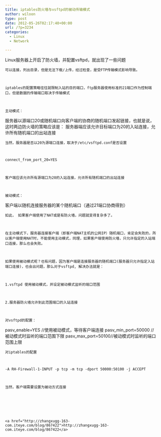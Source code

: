 ```yaml
---
title: iptables防火墙与vsftpd的被动传输模式
author: wiloon
type: post
date: 2012-05-26T02:17:40+00:00
url: /?p=3234
categories:
  - Linux
  - Network

---
```


  Linux服务器上开启了防火墙，并配置vsftpd，就出现了一些问题


<div id="blog_content">
  
    可以连接，列出目录，但是无法下载/上传，经过检查，是受FTP传输模式影响导致。
  
  
  
    iptables的配置策略往往就限制入站的目的端口，ftp服务器使用标准的21端口作为控制端口，但是数据的传输端口取决于传输模式
  
  
  
    主动模式：
 服务器以源端口20或随机端口向客户端的协商的随机端口发起链接，也就是说，这时两边防火墙的策略应该是：
 服务器端应该允许目标端口为20的入站连接，允许所有随机端口的出站连接
  
  
  
    当然，服务器是否以20为源端口连接，取决于/etc/vsftpd.conf是否设置
  
  
  
    connect_from_port_20=YES
  
  
  
    客户端应该允许所有源端口为20的入站连接，允许所有随机端口的出站连接
  
  
  
    被动模式：
 客户端以随机连接服务器的某个随机端口（通过21端口协商得到）
  
  
  
    如此， 如果客户端使用了NAT或是有防火墙，问题就变得复杂多了。
  
  
  
    在主动模式下，服务器连接客户端（即客户端NAT主机的公网IP）随机端口，肯定会失败的，所以客户端使用NAT时，不能使用主动模式，同理，如果客户端使用防火墙，只允许指定的入站端口连接，那么也会失败。
  
  
  
    如果使用被动模式呢？也有问题，因为客户端是连接服务器的随机端口(服务器只允许指定入站端口连接)，也会出问题，那么对于vsftpd, 解决办法就是：
  
  
  
    1.vsftpd 使用被动模式，并设定被动模式监听的端口范围
  
  
  
    2.服务器防火墙允许到此范围端口的入站连接
  
  
  
    对vsftpd的配置：
 pasv_enable=YES //使用被动模式，等待客户端连接
 pasv_min_port=50000 //被动模式时监听的端口范围下限
 pasv_max_port=50100//被动模式时监听的端口范围上限
  
  
  
    对iptables的配置
  
  
  
    -A RH-Firewall-1-INPUT -p tcp -m tcp -dport 50000:50100 -j ACCEPT
  
  
  
    当然，客户端需要设置为被动方式连接
  
  
  
    
  
  
  
    <a href="http://zhangxugg-163-com.iteye.com/blog/867422">http://zhangxugg-163-com.iteye.com/blog/867422</a>
  
